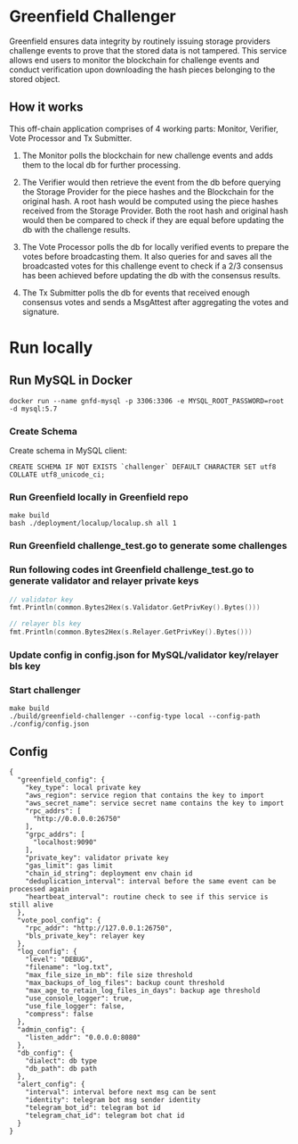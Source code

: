 # Greenfield Challenger
Greenfield ensures data integrity by routinely issuing storage providers challenge events to prove that the stored data is not tampered. This service allows end users to monitor the blockchain for challenge events and conduct verification upon downloading the hash pieces belonging to the stored object. 

## How it works
This off-chain application comprises of 4 working parts: Monitor, Verifier, Vote Processor and Tx Submitter. 
1. The Monitor polls the blockchain for new challenge events and adds them to the local db for further processing.


2. The Verifier would then retrieve the event from the db before querying the Storage Provider for the piece hashes and the Blockchain for the original hash. A root hash would be computed using the piece hashes received from the Storage Provider. Both the root hash and original hash would then be compared to check if they are equal before updating the db with the challenge results.


3. The Vote Processor polls the db for locally verified events to prepare the votes before broadcasting them. It also queries for and saves all the broadcasted votes for this challenge event to check if a 2/3 consensus has been achieved before updating the db with the consensus results.


4. The Tx Submitter polls the db for events that received enough consensus votes and sends a MsgAttest after aggregating the votes and signature. 

# Run locally

## Run MySQL in Docker

```shell
docker run --name gnfd-mysql -p 3306:3306 -e MYSQL_ROOT_PASSWORD=root -d mysql:5.7
```

### Create Schema

Create schema in MySQL client:

```shell
CREATE SCHEMA IF NOT EXISTS `challenger` DEFAULT CHARACTER SET utf8 COLLATE utf8_unicode_ci;
```

### Run Greenfield locally in Greenfield repo

```shell
make build
bash ./deployment/localup/localup.sh all 1 
```

### Run Greenfield challenge_test.go to generate some challenges

### Run following codes int Greenfield challenge_test.go to generate validator and relayer private keys

```go
// validator key
fmt.Println(common.Bytes2Hex(s.Validator.GetPrivKey().Bytes()))

// relayer bls key
fmt.Println(common.Bytes2Hex(s.Relayer.GetPrivKey().Bytes()))
```

### Update config in config.json for MySQL/validator key/relayer bls key

### Start challenger

```shell
make build
./build/greenfield-challenger --config-type local --config-path ./config/config.json
```

## Config
```
{
  "greenfield_config": {
    "key_type": local private key
    "aws_region": service region that contains the key to import
    "aws_secret_name": service secret name contains the key to import
    "rpc_addrs": [
      "http://0.0.0.0:26750"
    ],
    "grpc_addrs": [
      "localhost:9090"
    ],
    "private_key": validator private key
    "gas_limit": gas limit
    "chain_id_string": deployment env chain id
    "deduplication_interval": interval before the same event can be processed again
    "heartbeat_interval": routine check to see if this service is still alive
  },
  "vote_pool_config": {
    "rpc_addr": "http://127.0.0.1:26750",
    "bls_private_key": relayer key 
  },
  "log_config": {
    "level": "DEBUG",
    "filename": "log.txt",
    "max_file_size_in_mb": file size threshold
    "max_backups_of_log_files": backup count threshold
    "max_age_to_retain_log_files_in_days": backup age threshold
    "use_console_logger": true,
    "use_file_logger": false,
    "compress": false
  },
  "admin_config": {
    "listen_addr": "0.0.0.0:8080"
  },
  "db_config": {
    "dialect": db type
    "db_path": db path
  },
  "alert_config": {
    "interval": interval before next msg can be sent
    "identity": telegram bot msg sender identity
    "telegram_bot_id": telegram bot id
    "telegram_chat_id": telegram bot chat id  
  }
}
```
